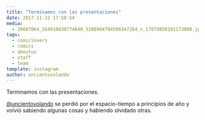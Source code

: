 ```yaml
---
title: "Terminamos con las presentaciones"
date: 2017-11-22 17:58:54
media: 
  - 20687064_164910430774640_5288984794590347264_n_17879858191173088.jpg
tags: 
  - comiclovers
  - comics
  - aboutus
  - staff
  - team
template: instagram
author: uncientovolando
---
```


Terminamos con las presentaciones.


[@uncientovolando](https://instagram.com/uncientovolando) se perdió por el espacio-tiempo a principios de año y volvió sabiendo algunas cosas y habiendo olvidado otras.
